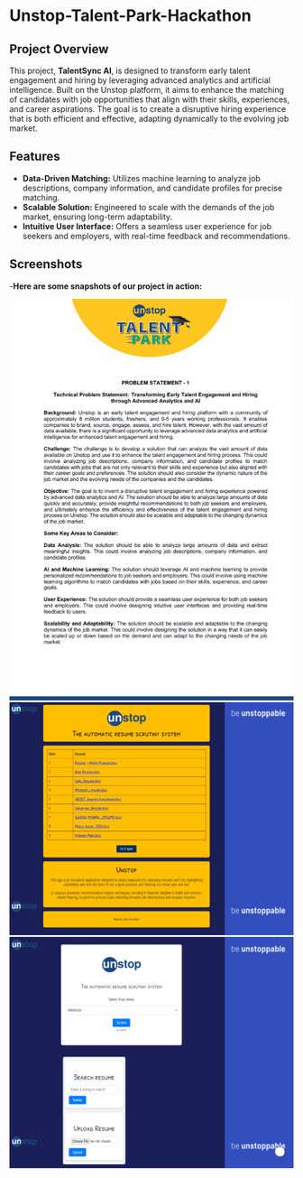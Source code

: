 # Unstop-Talent-Park-Hackathon

## Project Overview
This project, **TalentSync AI**, is designed to transform early talent engagement and hiring by leveraging advanced analytics and artificial intelligence. Built on the Unstop platform, it aims to enhance the matching of candidates with job opportunities that align with their skills, experiences, and career aspirations. The goal is to create a disruptive hiring experience that is both efficient and effective, adapting dynamically to the evolving job market.

## Features
- **Data-Driven Matching:** Utilizes machine learning to analyze job descriptions, company information, and candidate profiles for precise matching.
- **Scalable Solution:** Engineered to scale with the demands of the job market, ensuring long-term adaptability.
- **Intuitive User Interface:** Offers a seamless user experience for job seekers and employers, with real-time feedback and recommendations.

## Screenshots
-**Here are some snapshots of our project in action:**

![Screenshot 1](/Screenshot%202024-06-25%20143611.png)
![Screenshot 2](/Screenshot_25-6-2024_143347_192.168.174.221.jpeg)
![Screenshot 3](/Screenshot_25-6-2024_143420_192.168.174.221.jpeg)

